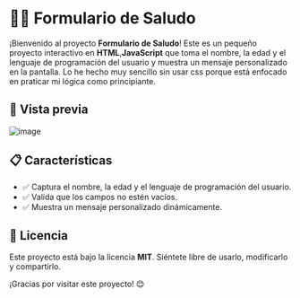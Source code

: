# 🧑‍💻 Formulario de Saludo

¡Bienvenido al proyecto **Formulario de Saludo**! Este es un pequeño proyecto interactivo en **HTML**,**JavaScript** que toma el nombre, 
la edad y el lenguaje de programación del usuario y muestra un mensaje personalizado en la pantalla. 
Lo he hecho muy sencillo sin usar css porque está enfocado en praticar mi lógica como principiante.

## 📸 Vista previa

![image](https://github.com/user-attachments/assets/8612ce58-ba7e-4713-9416-fd4769ca68de)

## 📋 Características

- ✅ Captura el nombre, la edad y el lenguaje de programación del usuario.
- ✅ Valida que los campos no estén vacíos.
- ✅ Muestra un mensaje personalizado dinámicamente.


## 📄 Licencia

Este proyecto está bajo la licencia **MIT**. Siéntete libre de usarlo, modificarlo y compartirlo.

¡Gracias por visitar este proyecto! 😊

